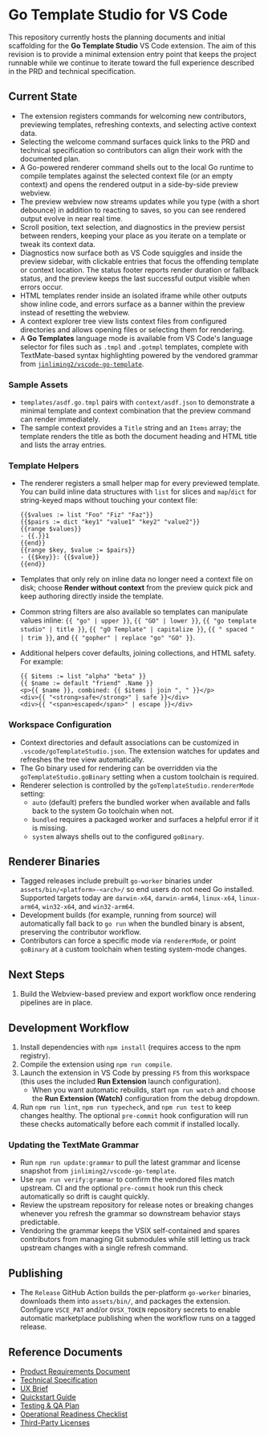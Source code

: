 # Go Template Studio for VS Code

This repository currently hosts the planning documents and initial scaffolding for the **Go Template Studio** VS Code extension. The aim of this revision is to provide a minimal extension entry point that keeps the project runnable while we continue to iterate toward the full experience described in the PRD and technical specification.

## Current State
- The extension registers commands for welcoming new contributors, previewing templates, refreshing contexts, and selecting active context data.
- Selecting the welcome command surfaces quick links to the PRD and technical specification so contributors can align their work with the documented plan.
- A Go-powered renderer command shells out to the local Go runtime to compile templates against the selected context file (or an empty context) and opens the rendered output in a side-by-side preview webview.
- The preview webview now streams updates while you type (with a short debounce) in addition to reacting to saves, so you can see rendered output evolve in near real time.
- Scroll position, text selection, and diagnostics in the preview persist between renders, keeping your place as you iterate on a template or tweak its context data.
- Diagnostics now surface both as VS Code squiggles and inside the preview sidebar, with clickable entries that focus the offending template or context location. The status footer reports render duration or fallback status, and the preview keeps the last successful output visible when errors occur.
- HTML templates render inside an isolated iframe while other outputs show inline code, and errors surface as a banner within the preview instead of resetting the webview.
- A context explorer tree view lists context files from configured directories and allows opening files or selecting them for rendering.
- A **Go Templates** language mode is available from VS Code's language selector for files such as `.tmpl` and `.gotmpl` templates, complete with TextMate-based syntax highlighting powered by the vendored grammar from [`jinliming2/vscode-go-template`](https://github.com/jinliming2/vscode-go-template).

### Sample Assets
- `templates/asdf.go.tmpl` pairs with `context/asdf.json` to demonstrate a minimal template and context combination that the preview command can render immediately.
- The sample context provides a `Title` string and an `Items` array; the template renders the title as both the document heading and HTML title and lists the array entries.

### Template Helpers
- The renderer registers a small helper map for every previewed template. You can build inline data structures with `list` for slices and `map`/`dict` for string-keyed maps without touching your context file:

  ```gotemplate
  {{$values := list "Foo" "Fiz" "Faz"}}
  {{$pairs := dict "key1" "value1" "key2" "value2"}}
  {{range $values}}
  - {{.}}1
  {{end}}
  {{range $key, $value := $pairs}}
  - {{$key}}: {{$value}}
  {{end}}
  ```
- Templates that only rely on inline data no longer need a context file on disk; choose **Render without context** from the preview quick pick and keep authoring directly inside the template.
- Common string filters are also available so templates can manipulate values inline: `{{ "go" | upper }}`, `{{ "GO" | lower }}`, `{{ "go template studio" | title }}`, `{{ "gO Template" | capitalize }}`, `{{ " spaced " | trim }}`, and `{{ "gopher" | replace "go" "GO" }}`.
- Additional helpers cover defaults, joining collections, and HTML safety. For example:

  ```gotemplate
  {{ $items := list "alpha" "beta" }}
  {{ $name := default "friend" .Name }}
  <p>{{ $name }}, combined: {{ $items | join ", " }}</p>
  <div>{{ "<strong>safe</strong>" | safe }}</div>
  <div>{{ "<span>escaped</span>" | escape }}</div>
  ```

### Workspace Configuration
- Context directories and default associations can be customized in `.vscode/goTemplateStudio.json`. The extension watches for updates and refreshes the tree view automatically.
- The Go binary used for rendering can be overridden via the `goTemplateStudio.goBinary` setting when a custom toolchain is required.
- Renderer selection is controlled by the `goTemplateStudio.rendererMode` setting:
  - `auto` (default) prefers the bundled worker when available and falls back to the system Go toolchain when not.
  - `bundled` requires a packaged worker and surfaces a helpful error if it is missing.
  - `system` always shells out to the configured `goBinary`.

## Renderer Binaries
- Tagged releases include prebuilt `go-worker` binaries under `assets/bin/<platform>-<arch>/` so end users do not need Go installed. Supported targets today are `darwin-x64`, `darwin-arm64`, `linux-x64`, `linux-arm64`, `win32-x64`, and `win32-arm64`.
- Development builds (for example, running from source) will automatically fall back to `go run` when the bundled binary is absent, preserving the contributor workflow.
- Contributors can force a specific mode via `rendererMode`, or point `goBinary` at a custom toolchain when testing system-mode changes.

## Next Steps
1. Build the Webview-based preview and export workflow once rendering pipelines are in place.

## Development Workflow
1. Install dependencies with `npm install` (requires access to the npm registry).
2. Compile the extension using `npm run compile`.
3. Launch the extension in VS Code by pressing `F5` from this workspace (this uses the included **Run Extension** launch configuration).
   - When you want automatic rebuilds, start `npm run watch` and choose the **Run Extension (Watch)** configuration from the debug dropdown.
4. Run `npm run lint`, `npm run typecheck`, and `npm run test` to keep changes healthy. The optional `pre-commit` hook configuration will run these checks automatically before each commit if installed locally.

### Updating the TextMate Grammar
- Run `npm run update:grammar` to pull the latest grammar and license snapshot from `jinliming2/vscode-go-template`.
- Use `npm run verify:grammar` to confirm the vendored files match upstream. CI and the optional `pre-commit` hook run this check automatically so drift is caught quickly.
- Review the upstream repository for release notes or breaking changes whenever you refresh the grammar so downstream behavior stays predictable.
- Vendoring the grammar keeps the VSIX self-contained and spares contributors from managing Git submodules while still letting us track upstream changes with a single refresh command.

## Publishing
- The `Release` GitHub Action builds the per-platform `go-worker` binaries, downloads them into `assets/bin/`, and packages the extension. Configure `VSCE_PAT` and/or `OVSX_TOKEN` repository secrets to enable automatic marketplace publishing when the workflow runs on a tagged release.

## Reference Documents
- [Product Requirements Document](PRD.md)
- [Technical Specification](technical_spec.md)
- [UX Brief](ux_brief.md)
- [Quickstart Guide](docs/quickstart.md)
- [Testing & QA Plan](testing_plan.md)
- [Operational Readiness Checklist](operational_readiness.md)
- [Third-Party Licenses](docs/THIRD_PARTY_LICENSES.md)
